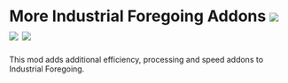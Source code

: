 # More Industrial Foregoing Addons <a href="https://www.curseforge.com/minecraft/mc-mods/mifa"><img src="http://cf.way2muchnoise.eu/versions/1086142.svg" style="max-width:100%;"></a> <a href="https://www.curseforge.com/minecraft/mc-mods/mifa"><img src="https://cf.way2muchnoise.eu/1086142.svg" style="max-width:100%;"></a> <a href="https://modrinth.com/mod/mifa"><img src="https://img.shields.io/modrinth/dt/Ig6QciUH" style="max-width:100%;"></a>
This mod adds additional efficiency, processing and speed addons to Industrial Foregoing.